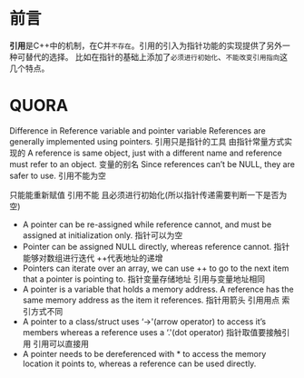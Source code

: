 # 前言

**引用**是C++中的机制，在C并`不存在`。引用的引入为指针功能的实现提供了另外一种可替代的选择。
比如在指针的基础上添加了`必须进行初始化`、`不能改变引用指向`这几个特点。

# QUORA
Difference in Reference variable and pointer variable
References are generally implemented using pointers.  引用只是指针的工具 由指针常量方式实现的
A reference is same object, just with a different name and reference must refer to an object. 变量的别名
Since references can’t be NULL, they are safer to use. 引用不能为空

  只能能重新赋值 引用不能 且必须进行初始化(所以指针传递需要判断一下是否为空)
- A pointer can be re-assigned while reference cannot, and must be assigned at initialization only.
  指针可以为空
- Pointer can be assigned NULL directly, whereas reference cannot.
  指针能够对数组进行迭代 ++代表地址的递增
- Pointers can iterate over an array, we can use ++ to go to the next item that a pointer is pointing to.
  指针变量存储地址 引用与变量地址相同
- A pointer is a variable that holds a memory address. A reference has the same memory address as the item it references.
  指针用箭头 引用用点 索引方式不同
- A pointer to a class/struct uses ‘->'(arrow operator) to access it’s members whereas a reference uses a ‘.'(dot operator)
  指针取值要接触引用  引用可以直接用
- A pointer needs to be dereferenced with * to access the memory location it points to, 
  whereas a reference can be used directly.
